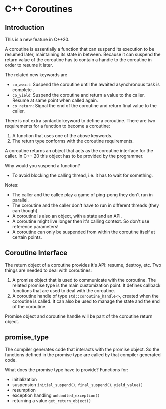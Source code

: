 # C++ Coroutines

## Introduction
This is a new feature in C++20.

A coroutine is essentially a function that can suspend its execution to be resumed later, maintaining its state in between.
Because it can suspend the return value of the coroutine has to contain a handle to the coroutine in order to resume it later.

The related new keywords are
- `co_await`: Suspend the coroutine until the awaited asynchronous task is complete .
- `co_yield`: Suspend the coroutine and return a value to the caller. Resume at same point when called again.
- `co_return`: Signal the end of the coroutine and return final value to the caller.

There is not extra syntactic keyword to define a coroutine.
There are two requirements for a function to become a coroutine:
1. A function that uses one of the above keywords.
2. The return type conforms with the coroutine requirements.

A coroutine returns an object that acts as the coroutine interface for the caller. In C++ 20 this object has to be provided by the programmer.

Why would you suspend a function?
- To avoid blocking the calling thread, i.e. it has to wait for something.

Notes:
- The caller and the callee play a game of ping-pong they don't run in parallel.
- The coroutine and the caller don't have to run in different threads (they can though).
- A coroutine is also an object, with a state and an API.
- A coroutine might live longer then it's calling context. So don't use reference parameters!
- A coroutine can only be suspended from within the coroutine itself at certain points.

## Coroutine Interface
The return object of a coroutine provides it's API: resume, destroy, etc.
Two things are needed to deal with coroutines:
1. A promise object that is used to communicate with the coroutine. The related promise type is the main customization point.
It defines callback functions that are used to deal with the coroutine.
2. A coroutine handle of type `std::coroutine_handle<>`, created when the coroutine is called. It can also be used to manage the state and the end of the coroutine.

Promise object and coroutine handle will be part of the coroutine return object.

## promise_type
The compiler generates code that interacts with the promise object. So the functions defined in the promise type are
called by that compiler generated code.

What does the promise type have to provide?
Functions for:
- initialization
- suspension `initial_suspend()`, `final_suspend()`, `yield_value()`
- resumption
- exception handling `unhandled_exception()`
- returning a value `get_return_object()`